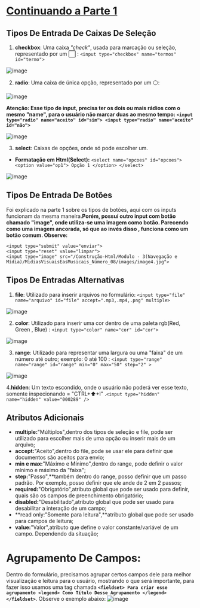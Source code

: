 # [Continuando a Parte 1](https://github.com/Karlos-Eduardo-Mrqs/Construction-Html-Css-Javascript/blob/Test/Constru%C3%A7%C3%A3o-Html/M%C3%B3dulo%20-%205(Formul%C3%A1rios)/EstruturaDoFormul%C3%A1rio_N%C3%BAmero_10/Inputs.md) 
## Tipos De Entrada De Caixas De Seleção
1. **checkbox**: Uma caixa *"check"*, usada para marcação ou seleção, representado por um ⬜ : `` <input type="checkbox" name="termos" id="termo"> ``

![image](https://github.com/Karlos-Eduardo-Mrqs/Construcao-Html-Css-Javascript/assets/172524894/a55165bc-9242-4ed6-a282-8bff5f47a939)

2. **radio**: Uma caixa de única opção, representado por um ⚪: 

![image](https://github.com/Karlos-Eduardo-Mrqs/Construcao-Html-Css-Javascript/assets/172524894/e17fed6e-5578-4887-8bba-50c9179819d9)

**Atenção: Esse tipo de input, precisa ter os dois ou mais rádios com o mesmo "name", para o usuário não marcar duas ao mesmo tempo: 
``<input type="radio" name="aceito" id="sim"> <input type="radio" name="aceito" id="não"> ``**

![image](https://github.com/Karlos-Eduardo-Mrqs/Construcao-Html-Css-Javascript/assets/172524894/31753079-8474-4922-97be-a3e9736a59f8)

3. **select**: Caixas de opções, onde só pode escolher um.
- **Formatação em Html(Select):** ``<select name="opcoes" id="opcoes"> <option value="op1"> Opção 1 </option> </select>``

![image](https://github.com/Karlos-Eduardo-Mrqs/Construcao-Html-Css-Javascript/assets/172524894/d98c1e49-94aa-4cd4-a5b0-0611bfa830af)
## Tipos De Entrada De Botões
Foi explicado na parte 1 sobre os tipos de botões, aqui com os inputs funcionam da mesma maneira.**Porém, possuí outro input com botão chamado "image", onde utiliza-se uma imagem como botão. Parecendo como uma imagem ancorada, só que ao invés disso , funciona como um botão comum. Observe:**
```
<input type="submit" value="enviar">
<input type="reset" value="limpar">
<input type="image" src="/Construção-Html/Modulo - 3(Navegação e Mídia)/MidiasVisuaisEasMusicais_Número_08/images/image4.jpg">
```
## Tipos De Entradas Alternativas
1. **file**: Utilizado para inserir arquivos no formulário: ``<input type="file" name="arquivo" id="file" accept=".mp3,.mp4,.png" multiple>``

![image](https://github.com/Karlos-Eduardo-Mrqs/Construcao-Html-Css-Javascript/assets/172524894/69faa58a-b15f-4e73-8290-69749f5a5886) 

2. **color**: Utilizado para inserir uma cor dentro de uma paleta rgb(Red, Green , Blue) : ``<input type="color" name="cor" id="cor">``

![image](https://github.com/Karlos-Eduardo-Mrqs/Construcao-Html-Css-Javascript/assets/172524894/44d193e9-4bdc-460c-bbcb-fa30fd2be1e0)

3. **range**: Utilizado para representar uma largura ou uma "faixa" de um número até outro; exemplo: 0 até 100 : ``<input type="range" name="range" id="range" min="0" max="50" step="2" >``

![image](https://github.com/Karlos-Eduardo-Mrqs/Construcao-Html-Css-Javascript/assets/172524894/06c76384-f781-481b-96b9-deea5851ead0)

4.**hidden**: Um texto escondido, onde o usuário não poderá ver esse texto, somente inspecionando = "CTRL+⬆️+I" .``<input type="hidden" name="hidden" value="000289" />``
## Atributos Adicionais 
- **multiple:**"Múltiplos",dentro dos tipos de seleção e file, pode ser utilizado para escolher mais de uma opção ou inserir mais de um arquivo;
- **accept:**"Aceito",dentro do file, pode se usar ele para definir que documentos são aceitos para envio;
- **min e max:**"Máximo e Mínimo",dentro do range, pode definir o valor mínimo e máximo da "faixa";
- **step:**"Passo",**também dentro do range, posso definir que um passo padrão. Por exemplo, posso definir que ele ande de 2 em 2 passos;
- **required:**"Obrigatório",atributo global que pode ser usado para definir, quais são os campos de preenchimento obrigatório;
- **disabled:**"Desabilitado",atributo global que pode ser usado para desabilitar a interação de um campo;
- **read only:"Somente para leitura",**atributo global que pode ser usado para campos de leitura;
- **value:**"Valor",atributo que define o valor constante/variável de um campo. Dependendo da situação;

# Agrupamento De Campos:
Dentro do formulário, precisamos agrupar certos campos dele para melhor visualização e leitura para o usuário, mostrando o que será importante, para fazer isso usamos uma tag chamada **``<fieldset> Para criar esse agrupamento <legend> Como Título Desse Agrupamento </legend> </fieldset>``**. Observe o exemplo abaixo:
![image](https://github.com/Karlos-Eduardo-Mrqs/Construcao-Html-Css-Javascript/assets/172524894/1eff2f5e-6a80-4fce-a4c9-d1af423c2136)
